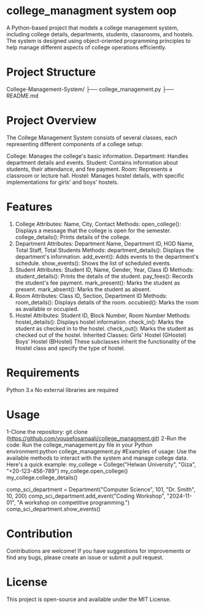 # college_managment system oop

A Python-based project that models a college management system, including college details, departments, students, classrooms, and hostels. The system is designed using object-oriented programming principles to help manage different aspects of college operations efficiently.

# Project Structure
College-Management-System/
├── college_management.py
├── README.md

# Project Overview
The College Management System consists of several classes, each representing different components of a college setup:

College: Manages the college's basic information.
Department: Handles department details and events.
Student: Contains information about students, their attendance, and fee payment.
Room: Represents a classroom or lecture hall.
Hostel: Manages hostel details, with specific implementations for girls' and boys' hostels.
# Features
1. College
Attributes: Name, City, Contact
Methods:
open_college(): Displays a message that the college is open for the semester.
college_details(): Prints details of the college.
2. Department
Attributes: Department Name, Department ID, HOD Name, Total Staff, Total Students
Methods:
department_details(): Displays the department's information.
add_event(): Adds events to the department's schedule.
show_events(): Shows the list of scheduled events.
3. Student
Attributes: Student ID, Name, Gender, Year, Class ID
Methods:
student_details(): Prints the details of the student.
pay_fees(): Records the student's fee payment.
mark_present(): Marks the student as present.
mark_absent(): Marks the student as absent.
4. Room
Attributes: Class ID, Section, Department ID
Methods:
room_details(): Displays details of the room.
occubied(): Marks the room as available or occupied.
5. Hostel
Attributes: Student ID, Block Number, Room Number
Methods:
hostel_details(): Displays hostel information.
check_in(): Marks the student as checked in to the hostel.
check_out(): Marks the student as checked out of the hostel.
Inherited Classes:
Girls' Hostel (GHostel)
Boys' Hostel (BHostel)
These subclasses inherit the functionality of the Hostel class and specify the type of hostel.

# Requirements
Python 3.x
No external libraries are required
# Usage
1-Clone the repository:
git clone (https://github.com/yousefosamaali/college_managment.git)
2-Run the code: Run the college_management.py file in your Python environment:python college_management.py
#Examples of usage: Use the available methods to interact with the system and manage college data. Here's a quick example:
my_college = College("Helwan University", "Giza", "+20-123-456-789")
my_college.open_college()
my_college.college_details()

comp_sci_department = Department("Computer Science", 101, "Dr. Smith", 10, 200)
comp_sci_department.add_event("Coding Workshop", "2024-11-01", "A workshop on competitive programming.")
comp_sci_department.show_events()

# Contribution
Contributions are welcome! If you have suggestions for improvements or find any bugs, please create an issue or submit a pull request.

# License
This project is open-source and available under the MIT License.
